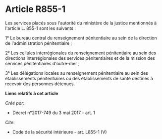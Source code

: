 # Article R855-1

Les services placés sous l'autorité du ministère de la justice mentionnés à l'article L. 855-1 sont les suivants : 

1° Le bureau central du renseignement pénitentiaire au sein de la direction de l'administration pénitentiaire ; 

2° Les cellules interrégionales du renseignement pénitentiaire au sein des directions interrégionales des services
pénitentiaires et de la mission des services pénitentiaires d'outre-mer ; 

3° Les délégations locales au renseignement pénitentiaire au sein des établissements pénitentiaires ou des établissements de
santé destinés à recevoir des personnes détenues.

**Liens relatifs à cet article**

_Créé par_:

  - Décret n°2017-749 du 3 mai 2017 - art. 1

_Cite_:

  - Code de la sécurité intérieure - art. L855-1 (V)
